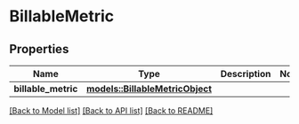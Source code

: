 # BillableMetric

## Properties

Name | Type | Description | Notes
------------ | ------------- | ------------- | -------------
**billable_metric** | [**models::BillableMetricObject**](BillableMetricObject.md) |  | 

[[Back to Model list]](../README.md#documentation-for-models) [[Back to API list]](../README.md#documentation-for-api-endpoints) [[Back to README]](../README.md)


